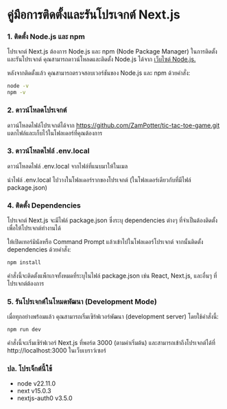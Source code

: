 # คู่มือการติดตั้งและรันโปรเจกต์ Next.js

### 1. ติดตั้ง Node.js และ npm
โปรเจกต์ Next.js ต้องการ Node.js และ npm (Node Package Manager) ในการติดตั้งและรันโปรเจกต์ คุณสามารถดาวน์โหลดและติดตั้ง Node.js ได้จาก [เว็บไซต์ Node.js.](https://nodejs.org/en)

หลังจากติดตั้งแล้ว คุณสามารถตรวจสอบเวอร์ชันของ Node.js และ npm ด้วยคำสั่ง:

```bash
node -v
npm -v
```

### 2. ดาวน์โหลดโปรเจกต์
ดาวน์โหลดไฟล์โปรเจกต์ได้จาก https://github.com/ZamPotter/tic-tac-toe-game.git แตกไฟล์และเก็บไว้ในโฟลเดอร์ที่คุณต้องการ

### 3. ดาวน์โหลดไฟล์ .env.local
ดาวน์โหลดไฟล์ .env.local จากไฟล์ที่แนบมาให้ในเมล

นำไฟล์ .env.local ไปวางในโฟลเดอร์รากของโปรเจกต์ (ในโฟลเดอร์เดียวกับที่มีไฟล์ package.json)

### 4. ติดตั้ง Dependencies
โปรเจกต์ Next.js จะมีไฟล์ package.json ซึ่งระบุ dependencies ต่างๆ ที่จำเป็นต้องติดตั้งเพื่อให้โปรเจกต์ทำงานได้

ให้เปิดเทอร์มินัลหรือ Command Prompt แล้วเข้าไปในโฟลเดอร์โปรเจกต์ จากนั้นติดตั้ง dependencies ด้วยคำสั่ง:

```bash
npm install
```

คำสั่งนี้จะติดตั้งแพ็กเกจทั้งหมดที่ระบุในไฟล์ package.json เช่น React, Next.js, และอื่นๆ ที่โปรเจกต์ต้องการ

### 5. รันโปรเจกต์ในโหมดพัฒนา (Development Mode)

เมื่อทุกอย่างพร้อมแล้ว คุณสามารถเริ่มเซิร์ฟเวอร์พัฒนา (development server) โดยใช้คำสั่งนี้:

```bash
npm run dev
```

คำสั่งนี้จะเริ่มเซิร์ฟเวอร์ Next.js ที่พอร์ต 3000 (ตามค่าเริ่มต้น) และสามารถเข้าถึงโปรเจกต์ได้ที่ http://localhost:3000 ในเว็บเบราว์เซอร์

### ปล. โปรเจ็กต์นี้ใช้
- node v22.11.0
- next v15.0.3
- nextjs-auth0 v3.5.0
